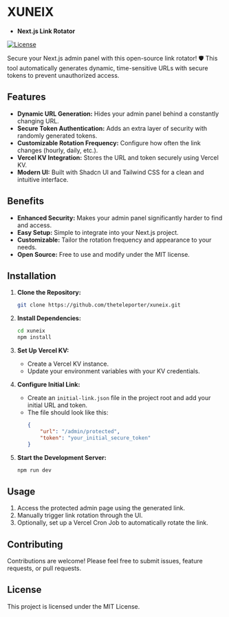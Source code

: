 # XUNEIX  
*   **Next.js Link Rotator**

[![License](https://img.shields.io/badge/License-MIT-blue.svg)](https://opensource.org/licenses/MIT)

Secure your Next.js admin panel with this open-source link rotator! 🛡️ This tool automatically generates dynamic, time-sensitive URLs with secure tokens to prevent unauthorized access.

## Features

*   **Dynamic URL Generation:**  Hides your admin panel behind a constantly changing URL.
*   **Secure Token Authentication:** Adds an extra layer of security with randomly generated tokens.
*   **Customizable Rotation Frequency:** Configure how often the link changes (hourly, daily, etc.).
*   **Vercel KV Integration:**  Stores the URL and token securely using Vercel KV.
*   **Modern UI:** Built with Shadcn UI and Tailwind CSS for a clean and intuitive interface.

## Benefits

*   **Enhanced Security:** Makes your admin panel significantly harder to find and access.
*   **Easy Setup:** Simple to integrate into your Next.js project.
*   **Customizable:** Tailor the rotation frequency and appearance to your needs.
*   **Open Source:** Free to use and modify under the MIT license.

## Installation

1.  **Clone the Repository:**
    ```bash
    git clone https://github.com/theteleporter/xuneix.git
    ```

2.  **Install Dependencies:**
    ```bash
    cd xuneix
    npm install
    ```

3.  **Set Up Vercel KV:**
    *   Create a Vercel KV instance.
    *   Update your environment variables with your KV credentials.

4.  **Configure Initial Link:**
    *   Create an `initial-link.json` file in the project root and add your initial URL and token.
    *   The file should look like this:
        ```json
        {
            "url": "/admin/protected",
            "token": "your_initial_secure_token"
        }
        ```

5.  **Start the Development Server:**
    ```bash
    npm run dev
    ```

## Usage

1.  Access the protected admin page using the generated link.
2.  Manually trigger link rotation through the UI. 
3.  Optionally, set up a Vercel Cron Job to automatically rotate the link.

## Contributing

Contributions are welcome! Please feel free to submit issues, feature requests, or pull requests.

## License

This project is licensed under the MIT License.
